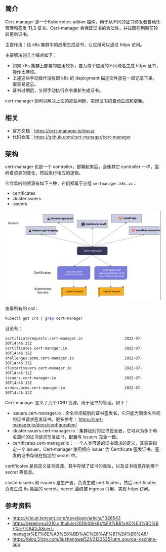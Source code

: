 
## 简介

Cert-manager 是一个Kubernetes addon 插件，用于从不同的证书颁发者自动化管理和签发 TLS 证书。Cert-manager 会保证证书的合法性，并试图在到期前轮转更新证书。

主要作用：给 k8s 集群中的应用生成证书，让应用可以通过 https 访问。

主要解决的几个痛点如下：

- 如果 k8s 集群上部署的应用较多，要为每个应用的不同域名生成 https 证书，操作太麻烦。
- 上述这些手动操作没有跟 k8s 的 deployment 描述文件放在一起记录下来，很容易遗忘。
- 证书过期后，又得手动执行命令重新生成证书。

cert-manager 则可以解决上面的那些问题，实现证书的自动生成和更新。

## 相关

- 官方文档：<https://cert-manager.io/docs/>
- 代码仓库：<https://github.com/cert-manager/cert-manager>

## 架构

cert-manager 也是一个 controller，部署起来后，会像其它 controller 一样，监听着资源的变化，然后执行相应的逻辑。

它会监听的资源有如下三种，它们都属于分组 `certmanager.k8s.io`：

- certificates
- clusterissuers
- issuers

<img src=".assets/image-20221217124255398.png" alt="image-20221217124255398" style="zoom: 67%;" />

查看所有的 crd：

```bash
kubectl get crd | grep cert-manager
```

目前有：

```text
certificaterequests.cert-manager.io                   2022-07-30T14:46:33Z
certificates.cert-manager.io                          2022-07-30T14:46:32Z
challenges.acme.cert-manager.io                       2022-07-30T14:46:33Z
clusterissuers.cert-manager.io                        2022-07-30T14:46:32Z
issuers.cert-manager.io                               2022-07-30T14:46:33Z
orders.acme.cert-manager.io                           2022-07-30T14:46:32Z

```

Cert-manager 定义了几个 CRD 资源，用于证书的管理。如下：

- issuers.cert-manager.io：命名空间级别的证书签发者，它只能为同命名空间的证书请求签发证书。更多参考： <https://cert-manager.io/docs/configuration/>
- clusterissuers.cert-manager.io：集群级别的证书签发者，它可以为多个命名空间的证书请求签发证书，配置与 issuers 完全一致。
- certificates.cert-manager.io： 一个人类可读的证书请求的定义，其需要指定一个 issuer，Cert-manager 使用相应 issuer 为 Certificate 签发证书。签发的证书存储在指定的 secret 中。

certificates 是自定义证书资源，其中存储了证书的类型，以及证书信息存到哪个 secret 等信息。

clusterissuers 和 issuers 是生产者，负责生成 certificates，然后 certificates 负责生成 tls 类型的 secret，secret 最终被 ingress 引用，实现 https 访问。

## 参考资料

- <https://cloud.tencent.com/developer/article/1326543>
- <https://jeremyxu2010.github.io/2018/08/k8s%E4%B8%AD%E4%BD%BF%E7%94%A8cert-manager%E7%8E%A9%E8%BD%AC%E8%AF%81%E4%B9%A6/>
- <https://blog.51cto.com/liuzhengwei521/2120535?utm_source=oschina-app>
